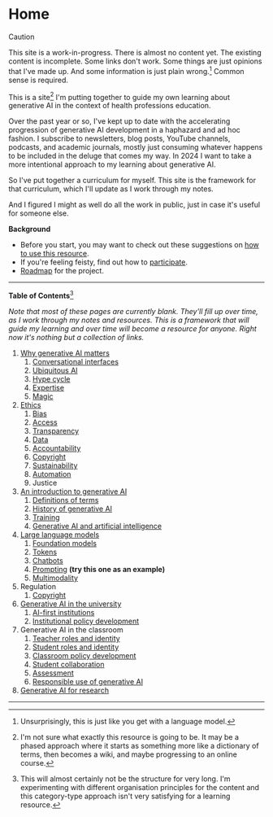 # Home

> [!Caution]
> This site is a work-in-progress. There is almost no content yet. The existing content is incomplete. Some links don't work. Some things are just opinions that I've made up. And some information is just plain wrong.[^1] Common sense is required.

This is a site[^2] I'm putting together to guide my own learning about generative AI in the context of health professions education.

Over the past year or so, I've kept up to date with the accelerating progression of generative AI development in a haphazard and ad hoc fashion. I subscribe to newsletters, blog posts, YouTube channels, podcasts, and academic journals, mostly just consuming whatever happens to be included in the deluge that comes my way. In 2024 I want to take a more intentional approach to my learning about generative AI.

So I've put together a curriculum for myself. This site is the framework for that curriculum, which I'll update as I work through my notes.

And I figured I might as well do all the work in public, just in case it's useful for someone else.

**Background**

- Before you start, you may want to check out these suggestions on [how to use this resource](./how.md).
- If you're feeling feisty, find out how to [participate](./participate.md).
- [Roadmap](./roadmap.md) for the project.

---

**Table of Contents**[^3]

*Note that most of these pages are currently blank. They'll fill up over time, as I work through my notes and resources. This is a framework that will guide my learning and over time will become a resource for anyone. Right now it's nothing but a collection of links.*

1. [Why generative AI matters](./matters.md)
	1. [Conversational interfaces](./conversational-ui.md)
	2. [Ubiquitous AI](./ubiquitous.md)
	3. [Hype cycle](./hype.md)
	4. [Expertise](./expertise.md)
	5. [Magic](./magic.md)
2. [Ethics](ethics.md)
	1. [Bias](./bias)
	2. [Access](./access.md)
	3. [Transparency](./transparency)
	4. [Data](./data.md)
	5. [Accountability](./accountability.md)
	6. [Copyright](./copyright.md)
	7. [Sustainability](./sustainability.md)
	8. [Automation](./automation.md)
	9. Justice
3. [An introduction to generative AI](./introduction.md)
	1. [Definitions of terms](./definitions.md)
	2. [History of generative AI](./history.md)
	3. [Training](./training.md)
	4. [Generative AI and artificial intelligence](ai.md)
4. [Large language models](./llms.md)
	1. [Foundation models](./foundation.md)
	2. [Tokens](./tokens.md)
	3. [Chatbots](chatbot.md)
	4. [Prompting](./prompting.md) **(try this one as an example)**
	5. [Multimodality](./multimodality.md)
5. Regulation
   1. [Copyright](./copyright.md)
6. [Generative AI in the university](./university.md)
	1. [AI-first institutions](./ai-first.md)
	2. [Institutional policy development](./institutional-policy.md)
7. Generative AI in the classroom
	1. [Teacher roles and identity](./teacher-roles.md)
	2. [Student roles and identity](./student-roles.md)
	3. [Classroom policy development](./classroom-policy.md)
	4. [Student collaboration](./student-collaboration.md)
	5. [Assessment](./assessment.md)
	6. [Responsible use of generative AI](./responsible.md)
8. [Generative AI for research](./research.md)

---

[^1]: Unsurprisingly, this is just like you get with a language model.
[^2]: I'm not sure what exactly this resource is going to be. It may be a phased approach where it starts as something more like a dictionary of terms, then becomes a wiki, and maybe progressing to an online course.
[^3]: This will almost certainly not be the structure for very long. I'm experimenting with different organisation principles for the content and this category-type approach isn't very satisfying for a learning resource.